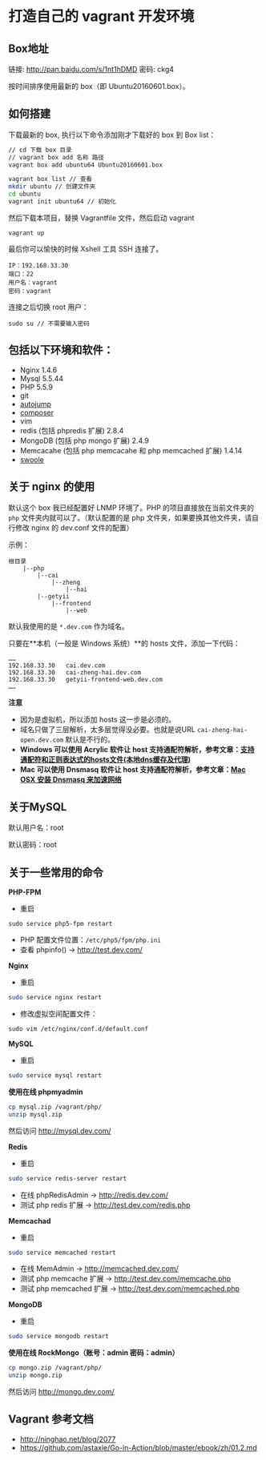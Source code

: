 打造自己的 vagrant 开发环境
================

## Box地址

链接: http://pan.baidu.com/s/1nt1hDMD 密码: ckg4

按时间排序使用最新的 box（即 Ubuntu20160601.box）。


## 如何搭建

下载最新的 box, 执行以下命令添加刚才下载好的 box 到 Box list：

```sh
// cd 下载 box 目录
// vagrant box add 名称 路径
vagrant box add ubuntu64 Ubuntu20160601.box

vagrant box list // 查看
mkdir ubuntu // 创建文件夹
cd ubuntu 
vagrant init ubuntu64 // 初始化

```
然后下载本项目，替换 Vagrantfile 文件，然后启动 vagrant

```
vagrant up
```

最后你可以愉快的时候 Xshell 工具 SSH 连接了。

```
IP：192.168.33.30
端口：22
用户名：vagrant
密码：vagrant
```

连接之后切换 root 用户：

```
sudo su // 不需要输入密码
```

## 包括以下环境和软件：

- Nginx 1.4.6
- Mysql 5.5.44
- PHP 5.5.9
- git
- [autojump](https://github.com/joelthelion/autojump)
- [composer](https://getcomposer.org)
- vim
- redis (包括 phpredis 扩展) 2.8.4
- MongoDB  (包括 php mongo 扩展) 2.4.9
- Memcacahe (包括 php memcacahe 和 php memcached 扩展) 1.4.14
- [swoole](http://www.swoole.com/)


## 关于 nginx 的使用

默认这个 box 我已经配置好 LNMP 环境了。PHP 的项目直接放在当前文件夹的 `php` 文件夹内就可以了。（默认配置的是 php 文件夹，如果要换其他文件夹，请自行修改 nginx 的 dev.conf 文件的配置）

示例：

```
根目录
	|--php
		|--cai
			|--zheng
				|--hai
		|--getyii
			|--frontend
				|--web
```

默认我使用的是 `*.dev.com` 作为域名。

只要在**本机（一般是 Windows 系统）**的 hosts 文件，添加一下代码：

```
……
192.168.33.30	cai.dev.com
192.168.33.30	cai-zheng-hai.dev.com
192.168.33.30	getyii-frontend-web.dev.com
……
```

**注意**
- 因为是虚拟机，所以添加 hosts 这一步是必须的。
- 域名只做了三层解析，太多层觉得没必要。也就是说URL `cai-zheng-hai-open.dev.com` 默认是不行的。
- **Windows 可以使用 Acrylic 软件让 host 支持通配符解析，参考文章：[支持通配符和正则表达式的hosts文件(本地dns缓存及代理)](http://grow.sinaapp.com/?p=1368)**
- **Mac 可以使用 Dnsmasq 软件让 host 支持通配符解析，参考文章：[Mac OSX 安装 Dnsmasq 来加速网络](http://www.shixf.com/wiki/os/macosx/dnsmasq)**



## 关于MySQL

默认用户名：root

默认密码：root


## 关于一些常用的命令

**PHP-FPM**

- 重启
```
sudo service php5-fpm restart
```
- PHP 配置文件位置：`/etc/php5/fpm/php.ini`
- 查看 phpinfo() -> http://test.dev.com/

**Nginx**

- 重启
```sh
sudo service nginx restart
```

- 修改虚拟空间配置文件：
```
sudo vim /etc/nginx/conf.d/default.conf
```

**MySQL**

- 重启
```sh
sudo service mysql restart
```

**使用在线 phpmyadmin**

```sh
cp mysql.zip /vagrant/php/
unzip mysql.zip
```

然后访问 <http://mysql.dev.com/>

**Redis**

- 重启
```sh
sudo service redis-server restart
```
- 在线 phpRedisAdmin -> http://redis.dev.com/
- 测试 php redis 扩展 -> http://test.dev.com/redis.php

**Memcachad**

- 重启
```sh
sudo service memcached restart
```
- 在线 MemAdmin -> http://memcached.dev.com/
- 测试 php memcache 扩展 -> http://test.dev.com/memcache.php
- 测试 php memcached 扩展 -> http://test.dev.com/memcached.php

**MongoDB**

- 重启
```sh
sudo service mongodb restart
```

**使用在线 RockMongo（账号：admin 密码：admin）**

```sh
cp mongo.zip /vagrant/php/
unzip mongo.zip
```

然后访问 <http://mongo.dev.com/>

## Vagrant 参考文档

- <http://ninghao.net/blog/2077>
- <https://github.com/astaxie/Go-in-Action/blob/master/ebook/zh/01.2.md>
